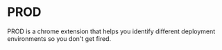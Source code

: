 # PROD
PROD is a chrome extension that helps you identify different deployment environments so you don't get fired.
